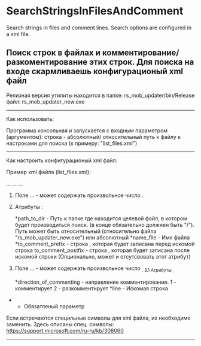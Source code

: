 # SearchStringsInFilesAndComment
Search strings in files and comment lines. Search options are configured in a xml file.

Поиск строк в файлах и комментирование/разкоментирование этих строк. Для поиска на входе скармливаешь конфигурационый xml файл
-----------------------------------------------

Релизная версия утилиты находится в папке: 
	rs_mob_updater/bin/Release
файл:
	rs_mob_updater_new.exe
	
-----------------------------------------------	
Как использовать:	

Программа консольная и запускается с входным параметром (аргументом):
строка -	абсолютный/ относительный путь к файлу к настроками для поиска (к примеру: "list_files.xml")



-----------------------------------------------
Как настроить конфигурационый xml файл:

Пример xml файла (list_files.xml):

<?xml version="1.0" encoding="utf-8" ?>
<items>
...
<item path_to_dir="../" name_file="target_file_for_example.txt" to_comment_prefix="&lt;!--" to_comment_postfix="--&gt;">
	<sub direction_of_commenting="2" line="System.Console.WriteLine(&quot;Hello World!&quot;);" />
</item>
...
<item path_to_dir="../" name_file="target_file_for_example.txt" to_comment_prefix="//">
	<sub direction_of_commenting="2" line="System.Console.ReadKey();" />
</item>
...
</items>

1. Поле <items>...</items> - может содержать произвольное число <item/>.
2. Атрибуты <item/> :

	*path_to_dir	-	Путь к папке где находится целевой файл, в котором будет производиться поиск. (в конце обязательно должнен быть "/").
					Путь может быть относительный (относительно файла "rs_mob_updater_new.exe") или абсолютный
	*name_file	-	Имя файла
	*to_comment_prefix	-	строка , которая будет записана перед искомой строка
	to_comment_postfix	-	строка , которая будет записана после искомой строки (Опционально, может и отсутсвовать этот атрибут)
	
3. Поле <item>...</item> - может содержать произвольное число <sub/>.
3.1 Атрибуты <sub/> :

	*direction_of_commenting	-	направление комментирования.
		1 - комментирует
		2 - разкомментирует
	*line	-	Искомая строка
	
* - Обязатленый параметр

Если встречаются специльные символы для xml файла, их необходимо заменить.
Здесь описаны спец. символы:
https://support.microsoft.com/ru-ru/kb/308060

-----------------------------------------------

